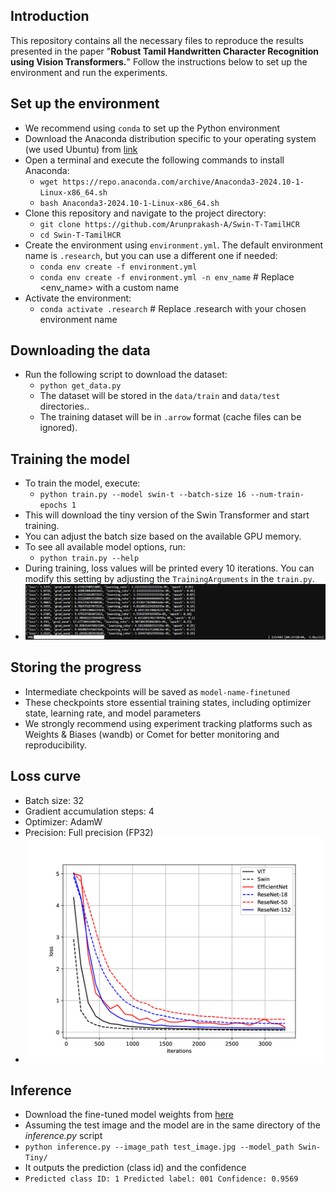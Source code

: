 ## Introduction
This repository contains all the necessary files to reproduce the results presented in the paper "<b>Robust Tamil Handwritten Character Recognition using Vision Transformers.</b>" Follow the instructions below to set up the environment and run the experiments.

## Set up the environment
 - We recommend using `conda` to set up the Python environment
 - Download the Anaconda distribution specific to your operating system (we used Ubuntu) from [link](https://www.anaconda.com/download/success)
 - Open a terminal and execute the following commands to install Anaconda:
    - `wget https://repo.anaconda.com/archive/Anaconda3-2024.10-1-Linux-x86_64.sh`
    - `bash Anaconda3-2024.10-1-Linux-x86_64.sh` 
 - Clone this repository and navigate to the project directory:
    - `git clone https://github.com/Arunprakash-A/Swin-T-TamilHCR`
    - `cd Swin-T-TamilHCR`
 - Create the environment using `environment.yml`. The default environment name is `.research`, but you can use a different one if needed:
    - `conda env create -f environment.yml`
    - `conda env create -f environment.yml -n env_name`  # Replace <env_name> with a custom name
 - Activate the environment:
    - `conda activate .research` # Replace .research with your chosen environment name

## Downloading the data
 - Run the following script to download the dataset:
    - `python get_data.py` 
    - The dataset will be stored in the `data/train` and `data/test` directories..
    - The training dataset will be in `.arrow` format (cache files can be ignored).

## Training the model
 - To train the model, execute:
    - `python train.py --model swin-t --batch-size 16 --num-train-epochs 1`
 - This will download the tiny version of the Swin Transformer and start training.
 - You can adjust the batch size based on the available GPU memory.
 - To see all available model options, run:
    - `python train.py --help` 
 - During training, loss values will be printed every 10 iterations. You can modify this setting by adjusting the 
   `TrainingArguments` in the `train.py`.
 - ![training_progress](images/cli_training_progress.jpg)
## Storing the progress
 - Intermediate checkpoints will be saved as  `model-name-finetuned`
 - These checkpoints store essential training states, including optimizer state, learning rate, and model parameters
 - We strongly recommend using experiment tracking platforms such as Weights & Biases (wandb) or Comet for better monitoring and reproducibility.

## Loss curve
 - Batch size: 32
 - Gradient accumulation steps: 4
 - Optimizer: AdamW
 - Precision: Full precision (FP32)
 - <img src="images/loss.jpg" alt="loss_curve" width="700px">

## Inference
- Download the fine-tuned model weights from [here](https://drive.google.com/file/d/1X303mIpzBnnfT4v5dmya02e-3Qi5ej7X/view?usp=sharing)
- Assuming the test image and the model are in the same directory of the _inference.py_ script
- `python inference.py --image_path test_image.jpg --model_path Swin-Tiny/`
- It outputs the prediction (class id) and the confidence
- `Predicted class ID: 1
     Predicted label: 001
     Confidence: 0.9569`






